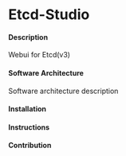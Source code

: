 # Etcd-Studio

#### Description
Webui for Etcd(v3)

#### Software Architecture
Software architecture description

#### Installation

#### Instructions

#### Contribution



